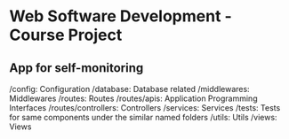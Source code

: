 # Web Software Development - Course Project

## App for self-monitoring

/config: Configuration
/database: Database related
/middlewares: Middlewares
/routes: Routes
/routes/apis: Application Programming Interfaces
/routes/controllers: Controllers
/services: Services
/tests: Tests for same components under the similar named folders
/utils: Utils
/views: Views
